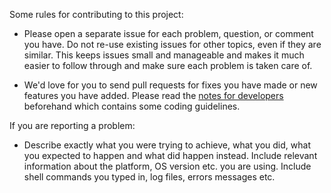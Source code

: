 
Some rules for contributing to this project:

* Please open a separate issue for each problem, question, or comment you have.
  Do not re-use existing issues for other topics, even if they are similar. This
  keeps issues small and manageable and makes it much easier to follow through
  and make sure each problem is taken care of.

* We'd love for you to send pull requests for fixes you have made or new features
  you have added. Please read the [notes for developers](NOTES_FOR_DEVELOPERS.md)
  beforehand which contains some coding guidelines.

If you are reporting a problem:

* Describe exactly what you were trying to achieve, what you did, what you
  expected to happen and what did happen instead. Include relevant information
  about the platform, OS version etc. you are using. Include shell commands you
  typed in, log files, errors messages etc.

